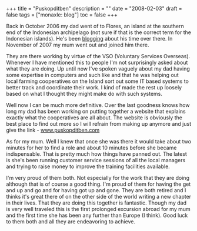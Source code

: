 +++
title = "Puskopditben"
description = ""
date = "2008-02-03"
draft = false
tags = ["monaxle: blog"]
toc = false
+++

Back in October 2006 my dad went of to Flores, an island at the southern end of the Indonesian archipelago (not sure if that is the correct term for the Indonesian islands). He's been [blogging](http://www.manicfish.com/myblog.php?bbn=miket&PHPSESSID=6f5b4cd55e5f68d441f15a33694e6767) about his time over there. In November of 2007 my mum went out and joined him there.

They are there working by virtue of the VSO (Voluntary Services Overseas). Whenever I have mentioned this to people I'm not surprisingly asked about what they are doing. Up until now I've spoken vaguely about my dad having some expertise in computers and such like and that he was helping out local farming cooperatives on the Island sort out some IT based systems to better track and coordinate their work. I kind of made the rest up loosely based on what I thought they might make do with such systems.

Well now I can be much more definitive. Over the last goodness knows how long my dad has been working on putting together a website that explains exactly what the cooperatives are all about. The website is obviously the best place to find out more so I will refrain from making up anymore and just give the link - www.puskopditben.com

As for my mum. Well I knew that once she was there it would take about two minutes for her to find a role and about 10 minutes before she became indispensable. That is pretty much how things have panned out. The latest is she's been running customer service sessions of all the local managers and trying to raise money to improve the training facilities available.

I'm very proud of them both. Not especially for the work that they are doing although that is of course a good thing. I'm proud of them for having the get and up and go and for having got up and gone. They are both retired and I thinks it's great there of on the other side of the world writing a new chapter in their lives. That they are doing this together is fantastic. Though my dad is very well traveled this is the first prolonged excursion abroad for my mum and the first time she has been any further than Europe (I think). Good luck to them both and all they are endeavoring to achieve.